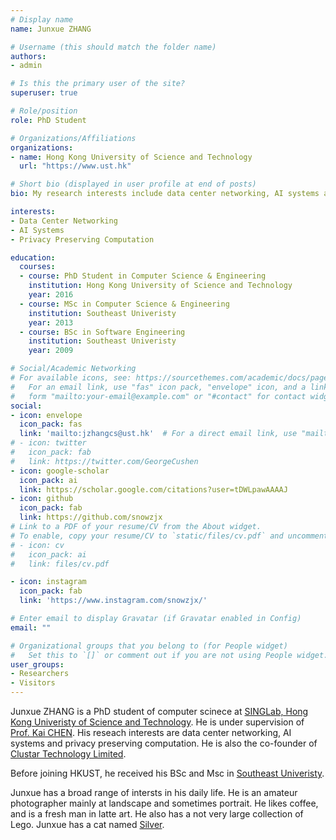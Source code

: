 ```yaml
---
# Display name
name: Junxue ZHANG

# Username (this should match the folder name)
authors:
- admin

# Is this the primary user of the site?
superuser: true

# Role/position
role: PhD Student

# Organizations/Affiliations
organizations:
- name: Hong Kong University of Science and Technology
  url: "https://www.ust.hk"

# Short bio (displayed in user profile at end of posts)
bio: My research interests include data center networking, AI systems and privacy preserving computation.

interests:
- Data Center Networking
- AI Systems
- Privacy Preserving Computation

education:
  courses:
  - course: PhD Student in Computer Science & Engineering
    institution: Hong Kong University of Science and Technology
    year: 2016
  - course: MSc in Computer Science & Engineering
    institution: Southeast Univeristy
    year: 2013
  - course: BSc in Software Engineering
    institution: Southeast Univeristy
    year: 2009

# Social/Academic Networking
# For available icons, see: https://sourcethemes.com/academic/docs/page-builder/#icons
#   For an email link, use "fas" icon pack, "envelope" icon, and a link in the
#   form "mailto:your-email@example.com" or "#contact" for contact widget.
social:
- icon: envelope
  icon_pack: fas
  link: 'mailto:jzhangcs@ust.hk'  # For a direct email link, use "mailto:test@example.org".
# - icon: twitter
#   icon_pack: fab
#   link: https://twitter.com/GeorgeCushen
- icon: google-scholar
  icon_pack: ai
  link: https://scholar.google.com/citations?user=tDWLpawAAAAJ
- icon: github
  icon_pack: fab
  link: https://github.com/snowzjx
# Link to a PDF of your resume/CV from the About widget.
# To enable, copy your resume/CV to `static/files/cv.pdf` and uncomment the lines below.
# - icon: cv
#   icon_pack: ai
#   link: files/cv.pdf

- icon: instagram
  icon_pack: fab
  link: 'https://www.instagram.com/snowzjx/'

# Enter email to display Gravatar (if Gravatar enabled in Config)
email: ""

# Organizational groups that you belong to (for People widget)
#   Set this to `[]` or comment out if you are not using People widget.
user_groups:
- Researchers
- Visitors
---
```


Junxue ZHANG is a PhD student of computer scinece at [SINGLab, Hong Kong Univeristy of Science and Technology](http://sing.cse.ust.hk). He is under supervision of [Prof. Kai CHEN](http://www.cse.ust.hk/~kaichen/). His reseach interests are data center networking, AI systems and privacy preserving computation. He is also the co-founder of [Clustar Technology Limited](https://www.clustar.ai).

Before joining HKUST, he received his BSc and Msc in [Southeast Univeristy](https://www.seu.edu.cn/english/).

Junxue has a broad range of intersts in his daily life. He is an amateur photographer mainly at landscape and sometimes portrait. He likes coffee, and is a fresh man in latte art. He also has a not very large collection of Lego. Junxue has a cat named [Silver](https://weibo.com/7357971079/profile?topnav=1&wvr=6).
